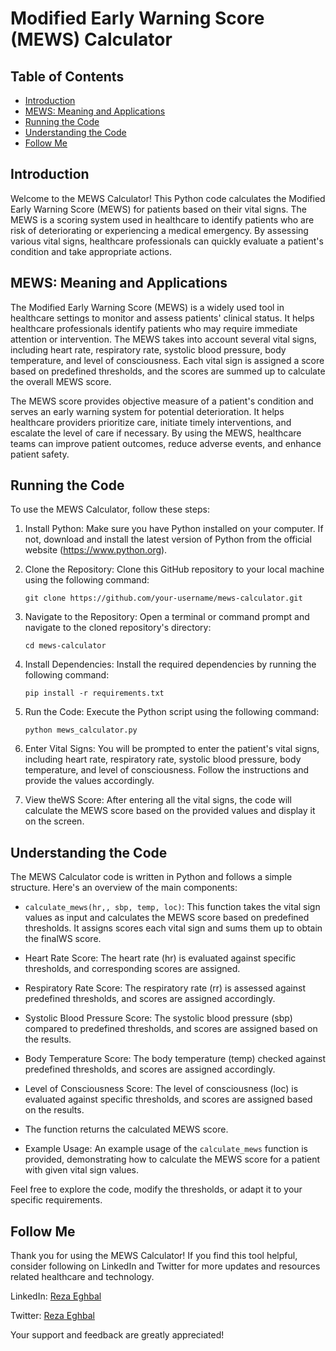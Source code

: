 # Modified Early Warning Score (MEWS) Calculator

## Table of Contents
- [Introduction](#introduction)
- [MEWS: Meaning and Applications](#mews-meaning-and-applications)
- [Running the Code](#running-the-code)
- [Understanding the Code](#understanding-the-code)
- [Follow Me](#follow-me)

## Introduction
Welcome to the MEWS Calculator! This Python code calculates the Modified Early Warning Score (MEWS) for patients based on their vital signs. The MEWS is a scoring system used in healthcare to identify patients who are risk of deteriorating or experiencing a medical emergency. By assessing various vital signs, healthcare professionals can quickly evaluate a patient's condition and take appropriate actions.

## MEWS: Meaning and Applications
The Modified Early Warning Score (MEWS) is a widely used tool in healthcare settings to monitor and assess patients' clinical status. It helps healthcare professionals identify patients who may require immediate attention or intervention. The MEWS takes into account several vital signs, including heart rate, respiratory rate, systolic blood pressure, body temperature, and level of consciousness. Each vital sign is assigned a score based on predefined thresholds, and the scores are summed up to calculate the overall MEWS score.

The MEWS score provides objective measure of a patient's condition and serves an early warning system for potential deterioration. It helps healthcare providers prioritize care, initiate timely interventions, and escalate the level of care if necessary. By using the MEWS, healthcare teams can improve patient outcomes, reduce adverse events, and enhance patient safety.

## Running the Code
To use the MEWS Calculator, follow these steps:

1. Install Python: Make sure you have Python installed on your computer. If not, download and install the latest version of Python from the official website (https://www.python.org).

2. Clone the Repository: Clone this GitHub repository to your local machine using the following command:
   ```
   git clone https://github.com/your-username/mews-calculator.git
   ```

3. Navigate to the Repository: Open a terminal or command prompt and navigate to the cloned repository's directory:
   ```
   cd mews-calculator
   ```

4. Install Dependencies: Install the required dependencies by running the following command:
   ```
   pip install -r requirements.txt
   ```

5. Run the Code: Execute the Python script using the following command:
   ```
   python mews_calculator.py
   ```

6. Enter Vital Signs: You will be prompted to enter the patient's vital signs, including heart rate, respiratory rate, systolic blood pressure, body temperature, and level of consciousness. Follow the instructions and provide the values accordingly.

7. View theWS Score: After entering all the vital signs, the code will calculate the MEWS score based on the provided values and display it on the screen.

## Understanding the Code
The MEWS Calculator code is written in Python and follows a simple structure. Here's an overview of the main components:

- `calculate_mews(hr,, sbp, temp, loc)`: This function takes the vital sign values as input and calculates the MEWS score based on predefined thresholds. It assigns scores each vital sign and sums them up to obtain the finalWS score.

- Heart Rate Score: The heart rate (hr) is evaluated against specific thresholds, and corresponding scores are assigned.

- Respiratory Rate Score: The respiratory rate (rr) is assessed against predefined thresholds, and scores are assigned accordingly.

- Systolic Blood Pressure Score: The systolic blood pressure (sbp) compared to predefined thresholds, and scores are assigned based on the results.

- Body Temperature Score: The body temperature (temp) checked against predefined thresholds, and scores are assigned accordingly.

- Level of Consciousness Score: The level of consciousness (loc) is evaluated against specific thresholds, and scores are assigned based on the results.

- The function returns the calculated MEWS score.

- Example Usage: An example usage of the `calculate_mews` function is provided, demonstrating how to calculate the MEWS score for a patient with given vital sign values.

Feel free to explore the code, modify the thresholds, or adapt it to your specific requirements.

## Follow Me
Thank you for using the MEWS Calculator! If you find this tool helpful, consider following on LinkedIn and Twitter for more updates and resources related healthcare and technology.

LinkedIn: [Reza Eghbal](https://www.linkedin.com/in/mreghbal)

Twitter: [Reza Eghbal](https://twitter.com/mreghbal)

Your support and feedback are greatly appreciated!
